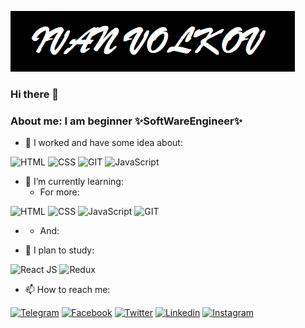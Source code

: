 [![Header](https://github.com/ubahbojikob/ubahbojikob/blob/main/assets/cv.png)](https://discord.com/channels/@me)

### Hi there 👋

<!--
**ubahbojikob/ubahbojikob** is a ✨ _special_ ✨ repository because its `README.md` (this file) appears on your GitHub profile.

Here are some ideas to get you started: -->

### About me: I am beginner ✨SoftWareEngineer✨

- 🔭 I worked and have some idea about:

![HTML](https://img.shields.io/badge/-HTML-090909?style=for-the-badge&logo=HTML&logoColor=E9D54D)
![CSS](https://img.shields.io/badge/-CSS-090909?style=for-the-badge&logo=HTML&logoColor=E9D54D)
![GIT](https://img.shields.io/badge/-GIT-090909?style=for-the-badge&logo=Git&logoColor)
![JavaScript](https://img.shields.io/badge/-JavaScript-090909?style=for-the-badge&logo=JavaScript&logoColor=E9D54D)

- 🌱 I’m currently learning:
  - For more:

![HTML](https://img.shields.io/badge/-HTML-090909?style=for-the-badge&logo=HTML&logoColor=E9D54D)
![CSS](https://img.shields.io/badge/-CSS-090909?style=for-the-badge&logo=CSS&logoColor=E9D54D)
![JavaScript](https://img.shields.io/badge/-JavaScript-090909?style=for-the-badge&logo=JavaScript&logoColor=E9D54D)
![GIT](https://img.shields.io/badge/-GIT-090909?style=for-the-badge&logo=Git&logoColor)

- - And:

- 🤔 I plan to study:

![React JS](https://img.shields.io/badge/-React-090909?style=for-the-badge&logo=React&logoColor=9cf)
![Redux](https://img.shields.io/badge/-Redux-090909?style=for-the-badge&logo=Redux&logoColor=ff69b4)

- 📫 How to reach me:

[![Telegram](https://img.shields.io/badge/-Telegram-090909?style=for-the-badge&logo=Telegram&logoColor)](<(https://t.me/IvanWolkov)>)
[![Facebook](https://img.shields.io/badge/-Facebook-090909?style=for-the-badge&logo=Facebook&logoColor=)]('!#')
[![Twitter](https://img.shields.io/badge/-Linkedin-090909?style=for-the-badge&logo=Linkedin&logoColor=)]('!#')
[![Linkedin](https://img.shields.io/badge/-Twitter-090909?style=for-the-badge&logo=Twitter&logoColor=)]('!#')
[![Instagram](https://img.shields.io/badge/-Instagram-090909?style=for-the-badge&logo=Instagram&logoColor=)](https://www.instagram.com/in100rpam/)

<!--- 👯 I’m looking to collaborate on ...

- 💬 Ask me about ...
- 📫 How to reach me: 123...
- 😄 Pronouns:
- ⚡ Fun fact: ...
-->
